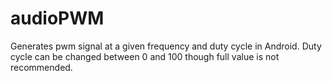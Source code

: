 # audioPWM
Generates pwm signal at a given frequency and duty cycle in Android. Duty cycle can be changed between
0 and 100 though full value is not recommended.
